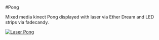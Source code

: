 #Pong

Mixed media kinect Pong displayed with laser via Ether Dream and LED strips via fadecandy.

[![Laser Pong](http://img.youtube.com/vi/c3P6thmMLx0/0.jpg)](https://www.youtube.com/watch?v=c3P6thmMLx0 "Laser Pong")
